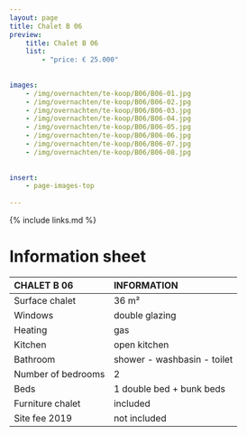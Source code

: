 ```yaml
---
layout: page
title: Chalet B 06
preview: 
    title: Chalet B 06
    list:
        - "price: € 25.000"
        
        
images:
    - /img/overnachten/te-koop/B06/B06-01.jpg
    - /img/overnachten/te-koop/B06/B06-02.jpg
    - /img/overnachten/te-koop/B06/B06-03.jpg
    - /img/overnachten/te-koop/B06/B06-04.jpg
    - /img/overnachten/te-koop/B06/B06-05.jpg
    - /img/overnachten/te-koop/B06/B06-06.jpg
    - /img/overnachten/te-koop/B06/B06-07.jpg
    - /img/overnachten/te-koop/B06/B06-08.jpg
    
    
insert:
    - page-images-top
    
---
```


{% include links.md %}



# Information sheet

CHALET B 06                | INFORMATION       | 
:---------------------------|:------------|
Surface chalet          | 36 m²
Windows                       |double glazing
Heating          | gas
Kitchen                     |open kitchen
Bathroom                   |shower - washbasin - toilet
Number of bedrooms         |2
Beds            |1 double bed + bunk beds
Furniture chalet             |included
Site fee 2019  |not included

